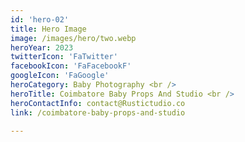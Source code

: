 ```yaml
---
id: 'hero-02'
title: Hero Image
image: /images/hero/two.webp
heroYear: 2023
twitterIcon: 'FaTwitter'
facebookIcon: 'FaFacebookF'
googleIcon: 'FaGoogle'
heroCategory: Baby Photography <br />
heroTitle: Coimbatore Baby Props And Studio <br />
heroContactInfo: contact@Rustictudio.co
link: /coimbatore-baby-props-and-studio

---
```

